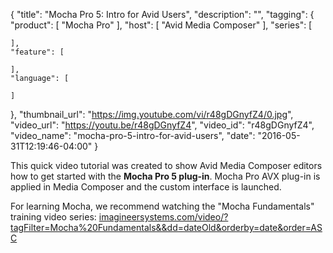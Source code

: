 {
  "title": "Mocha Pro 5: Intro for Avid Users",
  "description": "",
  "tagging": {
    "product": [
      "Mocha Pro"
    ],
    "host": [
      "Avid Media Composer"
    ],
    "series": [

    ],
    "feature": [

    ],
    "language": [

    ]
  },
  "thumbnail_url": "https://img.youtube.com/vi/r48gDGnyfZ4/0.jpg",
  "video_url": "https://youtu.be/r48gDGnyfZ4",
  "video_id": "r48gDGnyfZ4",
  "video_name": "mocha-pro-5-intro-for-avid-users",
  "date": "2016-05-31T12:19:46-04:00"
}

This quick video tutorial was created to show Avid Media Composer editors how
to get started with the **Mocha Pro 5 plug-in**. Mocha Pro AVX plug-in is
applied in Media Composer and the custom interface is launched.

For learning Mocha, we recommend watching the "Mocha Fundamentals" training
video series:
[imagineersystems.com/video/?tagFilter=Mocha%20Fundamentals&amp;&amp;dd=dateOld&amp;orderby=date&amp;order=ASC](http://www.imagineersystems.com/video/?tagFilter=Mocha%20Fundamentals&&dd=dateOld&orderby=date&order=ASC)


